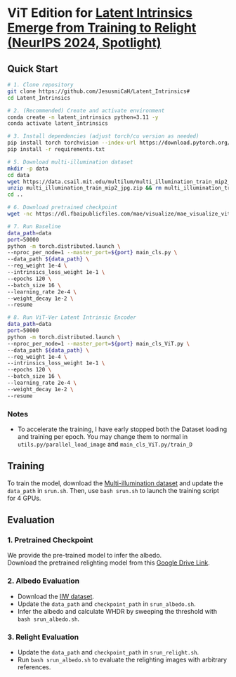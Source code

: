 # ViT Edition for [Latent Intrinsics Emerge from Training to Relight (NeurIPS 2024, Spotlight)](https://arxiv.org/abs/2405.21074)

## Quick Start

```bash
# 1. Clone repository
git clone https://github.com/JesusmiCaH/Latent_Intrinsics#
cd Latent_Intrinsics

# 2. (Recommended) Create and activate environment
conda create -n latent_intrinsics python=3.11 -y
conda activate latent_intrinsics

# 3. Install dependencies (adjust torch/cu version as needed)
pip install torch torchvision --index-url https://download.pytorch.org/whl/cu126
pip install -r requirements.txt

# 5. Download multi-illumination dataset
mkdir -p data
cd data
wget https://data.csail.mit.edu/multilum/multi_illumination_train_mip2_jpg.zip 
unzip multi_illumination_train_mip2_jpg.zip && rm multi_illumination_train_mip2_jpg.zip
cd ..

# 6. Download pretrained checkpoint
wget -nc https://dl.fbaipublicfiles.com/mae/visualize/mae_visualize_vit_large_ganloss.pth

# 7. Run Baseline 
data_path=data
port=50000
python -m torch.distributed.launch \
--nproc_per_node=1 --master_port=${port} main_cls.py \
--data_path ${data_path} \
--reg_weight 1e-4 \
--intrinsics_loss_weight 1e-1 \
--epochs 120 \
--batch_size 16 \
--learning_rate 2e-4 \
--weight_decay 1e-2 \
--resume

# 8. Run ViT-Ver Latent Intrinsic Encoder
data_path=data
port=50000
python -m torch.distributed.launch \
--nproc_per_node=1 --master_port=${port} main_cls_ViT.py \
--data_path ${data_path} \
--reg_weight 1e-4 \
--intrinsics_loss_weight 1e-1 \
--epochs 120 \
--batch_size 16 \
--learning_rate 2e-4 \
--weight_decay 1e-2 \
--resume
```
### Notes

- To accelerate the training, I have early stopped both the Dataset loading and training per epoch. You may change them to normal in `utils.py/parallel_load_image` and `main_cls_ViT.py/train_D`
## Training

To train the model, download the [Multi-illumination dataset](https://projects.csail.mit.edu/illumination/) and update the `data_path` in `srun.sh`. Then, use `bash srun.sh` to launch the training script for 4 GPUs.

## Evaluation

### 1. Pretrained Checkpoint

We provide the pre-trained model to infer the albedo.  
Download the pretrained relighting model from this [Google Drive Link](https://drive.google.com/file/d/1bb4Up7SNZ9lBTku4LGAJe49wE4bEVlBo/view?usp=sharing).

### 2. Albedo Evaluation

- Download the [IIW dataset](http://opensurfaces.cs.cornell.edu/publications/intrinsic/).
- Update the `data_path` and `checkpoint_path` in `srun_albedo.sh`.
- Infer the albedo and calculate WHDR by sweeping the threshold with `bash srun_albedo.sh`.

### 3. Relight Evaluation

- Update the `data_path` and `checkpoint_path` in `srun_relight.sh`.
- Run `bash srun_albedo.sh` to evaluate the relighting images with arbitrary references.
